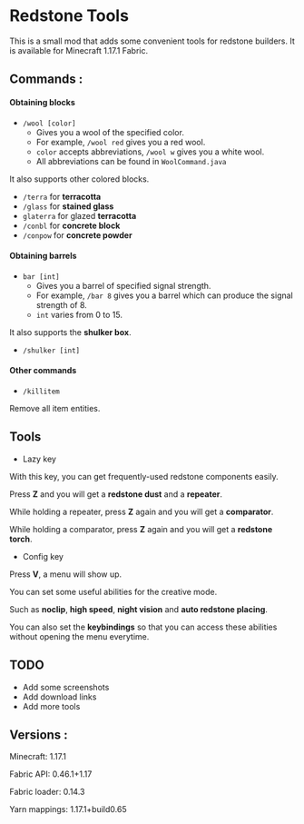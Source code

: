 # Redstone Tools

This is a small mod that adds some convenient tools for redstone builders.
It is available for Minecraft 1.17.1 Fabric.

## Commands :
#### Obtaining blocks
* `/wool [color]`
  * Gives you a wool of the specified color.
  * For example, `/wool red` gives you a red wool.
  * `color` accepts abbreviations, `/wool w` gives you a white wool.
  * All abbreviations can be found in `WoolCommand.java`

It also supports other colored blocks.
* `/terra` for **terracotta**
* `/glass` for **stained glass**
* `glaterra` for glazed **terracotta**
* `/conbl` for **concrete block**
* `/conpow` for **concrete powder**

#### Obtaining barrels
* `bar [int]`
  * Gives you a barrel of specified signal strength.
  * For example, `/bar 8` gives you a barrel which can produce the signal strength of 8.
  * `int` varies from 0 to 15.

It also supports the **shulker box**.
* `/shulker [int]`

#### Other commands
* `/killitem`

Remove all item entities.

## Tools
* Lazy key

With this key, you can get frequently-used redstone components easily.

Press **Z** and you will get a **redstone dust** and a **repeater**.

While holding a repeater, press **Z** again and you will get a **comparator**.

While holding a comparator, press **Z** again and you will get a **redstone torch**.

* Config key

Press **V**, a menu will show up.

You can set some useful abilities for the creative mode.

Such as **noclip**, **high speed**, **night vision** and **auto redstone placing**.

You can also set the **keybindings** so that you can access these abilities without opening the menu everytime.

## TODO
* Add some screenshots
* Add download links
* Add more tools

## Versions :
Minecraft: 1.17.1

Fabric API: 0.46.1+1.17

Fabric loader: 0.14.3

Yarn mappings: 1.17.1+build0.65
